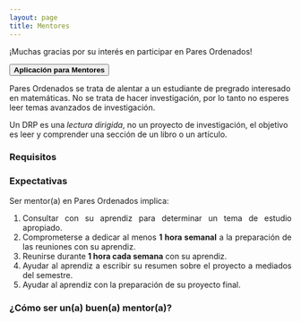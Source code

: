 ```yaml
---
layout: page
title: Mentores
---
```


¡Muchas gracias por su interés en participar en Pares Ordenados!

<button class="button button1" onclick="open('{{ '/mentores' | prepend: site.baseurl }}')"><b>Aplicación para Mentores</b></button>

Pares Ordenados se trata de alentar a un estudiante de pregrado interesado en matemáticas. No se trata de hacer investigación, por lo tanto no esperes leer temas avanzados de investigación.

Un DRP es una _lectura dirigida_, no un proyecto de investigación, el objetivo es leer y comprender una sección de un libro o un artículo.

### Requisitos


### Expectativas
Ser mentor(a) en Pares Ordenados implica:
<div style="text-align: justify">
<ol>
    <li>Consultar con su aprendiz para determinar un tema de estudio apropiado.</li>
	<li>Comprometerse a dedicar al menos <b>1 hora semanal</b> a la preparación de las reuniones con su aprendiz.</li>
    <li>Reunirse durante <b>1 hora cada semana</b> con su aprendiz.</li>
    <li>Ayudar al aprendiz a escribir su resumen sobre el proyecto a mediados del semestre.</li>
    <li>Ayudar al aprendiz con la preparación de su proyecto final.</li>   
</ol>
</div>


### ¿Cómo ser un(a) buen(a) mentor(a)?